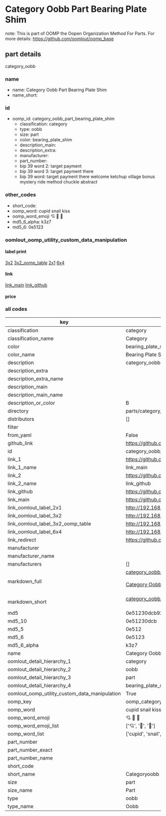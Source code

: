 # Category Oobb Part Bearing Plate Shim  

note: This is part of OOMP the Oopen Organization Method For Parts. For more details: https://github.com/oomlout/oomp_base

##  part details
  



category_oobb



### name
* name: Category Oobb Part Bearing Plate Shim
* name_short: 
### id
* oomp_id: category_oobb_part_bearing_plate_shim
  * classification: category
  * type: oobb
  * size: part
  * color: bearing_plate_shim
  * description_main: 
  * description_extra: 
  * manufacturer: 
  * part_number: 
  * bip 39 word 2: target payment
  * bip 39 word 3: target payment there
  * bip 39 word: target payment there welcome ketchup village bonus mystery ride method chuckle abstract

### other_codes
* short_code: 
* oomp_word: cupid snail kiss
* oomp_word_emoji :cupid: :snail: :kiss:
* md5_6_alpha: k3z7
* md5_6: 0e5123






### oomlout_oomp_utility_custom_data_manipulation
#### label print
[3x2](http://192.168.1.245:1112/?label=oomp%20k3z7)
[3x2_oomp_table](http://192.168.1.108:1112/?label=oomp%20k3z7)
[2x1](http://192.168.1.242:1112/?label=oomp%20k3z7)
[6x4](http://192.168.1.55:1112/?label=oomp%20k3z7)    

#### link

[link_main](https://github.com/oomlout/oomlout_oomp_version_1_messy/tree/main/parts/category_oobb_part_bearing_plate_shim) [link_github](https://github.com/oomlout/oomlout_oomp_version_1_messy/tree/main/parts/category_oobb_part_bearing_plate_shim)                             

#### price







### all codes 
| key | value |  
| --- | --- |  
| classification | category |  
| classification_name | Category |  
| color | bearing_plate_shim |  
| color_name | Bearing Plate Shim |  
| description | category_oobb |  
| description_extra |  |  
| description_extra_name |  |  
| description_main |  |  
| description_main_name |  |  
| description_or_color | B  |  
| directory | parts/category_oobb_part_bearing_plate_shim |  
| distributors | [] |  
| filter |  |  
| from_yaml | False |  
| github_link | https://github.com/oomlout/oomlout_oomp_part_src/tree/main/parts/category_oobb_part_bearing_plate_shim |  
| id | category_oobb_part_bearing_plate_shim |  
| link_1 | https://github.com/oomlout/oomlout_oomp_version_1_messy/tree/main/parts/category_oobb_part_bearing_plate_shim |  
| link_1_name | link_main |  
| link_2 | https://github.com/oomlout/oomlout_oomp_version_1_messy/tree/main/parts/category_oobb_part_bearing_plate_shim |  
| link_2_name | link_github |  
| link_github | https://github.com/oomlout/oomlout_oomp_version_1_messy/tree/main/parts/category_oobb_part_bearing_plate_shim |  
| link_main | https://github.com/oomlout/oomlout_oomp_version_1_messy/tree/main/parts/category_oobb_part_bearing_plate_shim |  
| link_oomlout_label_2x1 | http://192.168.1.242:1112/?label=oomp%20k3z7 |  
| link_oomlout_label_3x2 | http://192.168.1.245:1112/?label=oomp%20k3z7 |  
| link_oomlout_label_3x2_oomp_table | http://192.168.1.108:1112/?label=oomp%20k3z7 |  
| link_oomlout_label_6x4 | http://192.168.1.55:1112/?label=oomp%20k3z7 |  
| link_redirect | https://github.com/oomlout/oomlout_oomp_version_1_messy/tree/main/parts/category_oobb_part_bearing_plate_shim |  
| manufacturer |  |  
| manufacturer_name |  |  
| manufacturers | [] |  
| markdown_full | [category_oobb_part_bearing_plate_shim](none)<br>[](none)<br>[Category Oobb Part Bearing Plate Shim](none)<br><br> |  
| markdown_short | [category_oobb_part_bearing_plate_shim](none)<br><br> |  
| md5 | 0e51230dcb92632fd03cff95c0e86eef |  
| md5_10 | 0e51230dcb |  
| md5_5 | 0e512 |  
| md5_6 | 0e5123 |  
| md5_6_alpha | k3z7 |  
| name | Category Oobb Part Bearing Plate Shim |  
| oomlout_detail_hierarchy_1 | category |  
| oomlout_detail_hierarchy_2 | oobb |  
| oomlout_detail_hierarchy_3 | part |  
| oomlout_detail_hierarchy_4 | bearing_plate_shim |  
| oomlout_oomp_utility_custom_data_manipulation | True |  
| oomp_key | oomp_category_oobb_part_bearing_plate_shim |  
| oomp_word | cupid snail kiss |  
| oomp_word_emoji | :cupid: :snail: :kiss: |  
| oomp_word_emoji_list | [':cupid:', ':snail:', ':kiss:'] |  
| oomp_word_list | ['cupid', 'snail', 'kiss'] |  
| part_number |  |  
| part_number_exact |  |  
| part_number_name |  |  
| short_code |  |  
| short_name | Categoryoobb |  
| size | part |  
| size_name | Part |  
| type | oobb |  
| type_name | Oobb |  
